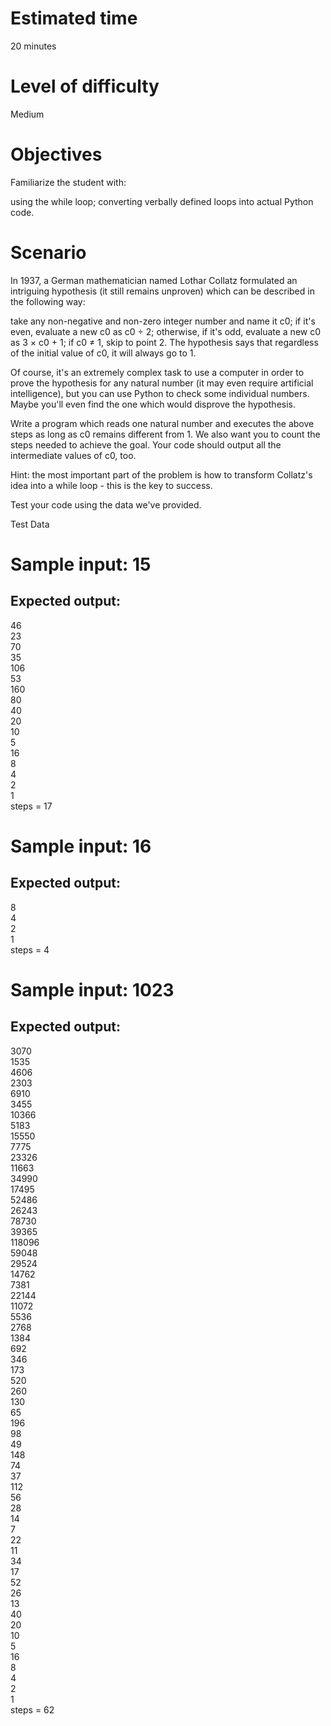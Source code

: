 # Estimated time
20 minutes

# Level of difficulty
Medium

# Objectives
Familiarize the student with:

using the while loop;
converting verbally defined loops into actual Python code.
# Scenario
In 1937, a German mathematician named Lothar Collatz formulated an intriguing hypothesis (it still remains unproven) which can be described in the following way:

take any non-negative and non-zero integer number and name it c0;
if it's even, evaluate a new c0 as c0 ÷ 2;
otherwise, if it's odd, evaluate a new c0 as 3 × c0 + 1;
if c0 ≠ 1, skip to point 2.
The hypothesis says that regardless of the initial value of c0, it will always go to 1.

Of course, it's an extremely complex task to use a computer in order to prove the hypothesis for any natural number (it may even require artificial intelligence), but you can use Python to check some individual numbers. Maybe you'll even find the one which would disprove the hypothesis.


Write a program which reads one natural number and executes the above steps as long as c0 remains different from 1. We also want you to count the steps needed to achieve the goal. Your code should output all the intermediate values of c0, too.

Hint: the most important part of the problem is how to transform Collatz's idea into a while loop - this is the key to success.

Test your code using the data we've provided.

Test Data

# Sample input: 15

## Expected output:

46<br>
23<br>
70<br>
35<br>
106<br>
53<br>
160<br>
80<br>
40<br>
20<br>
10<br>
5<br>
16<br>
8<br>
4<br>
2<br>
1<br>
steps = 17
# Sample input: 16

## Expected output:

8<br>
4<br>
2<br>
1<br>
steps = 4
# Sample input: 1023

## Expected output:

3070<br>
1535<br>
4606<br>
2303<br>
6910<br>
3455<br>
10366<br>
5183<br>
15550<br>
7775<br>
23326<br>
11663<br>
34990<br>
17495<br>
52486<br>
26243<br>
78730<br>
39365<br>
118096<br>
59048<br>
29524<br>
14762<br>
7381<br>
22144<br>
11072<br>
5536<br>
2768<br>
1384<br>
692<br>
346<br>
173<br>
520<br>
260<br>
130<br>
65<br>
196<br>
98<br>
49<br>
148<br>
74<br>
37<br>
112<br>
56<br>
28<br>
14<br>
7<br>
22<br>
11<br>
34<br>
17<br>
52<br>
26<br>
13<br>
40<br>
20<br>
10<br>
5<br>
16<br>
8<br>
4<br>
2<br>
1<br>
steps = 62